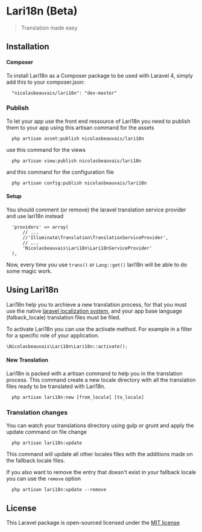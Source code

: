 # Lari18n (Beta)
> Translation made easy

## Installation

#### Composer

To install Lari18n as a Composer package to be used with Laravel 4, simply add this to your composer.json:

```
  "nicolasbeauvais/lari18n": "dev-master"
```

### Publish

To let your app use the front end ressource of Lari18n you need to publish them to your app using this artisan command for the assets

```
  php artisan asset:publish nicolasbeauvais/lari18n
```

use this command for the views

```
  php artisan view:publish nicolasbeauvais/lari18n
```

and this command for the configuration file

```
  php artisan config:publish nicolasbeauvais/lari18n
```



#### Setup

You should comment (or remove) the laravel translation service provider and use lari18n instead

```
  'providers' => array(
      // ...
      //'Illuminate\Translation\TranslationServiceProvider',
      // ...
      'Nicolasbeauvais\Lari18n\Lari18nServiceProvider'
  ),
```
Now, every time you use `trans()` or `Lang::get()` lari18n will be able to do some magic work.

## Using Lari18n

Lari18n help you to archieve a new translation process, for that you must use the native [laravel localization system](http://laravel.com/docs/4.2/localization), and your app base language (falback_locale) translation files must be filed.

To activate Lari18n you can use the activate method. For example in a filter for a specific role of your application.
```php
\Nicolasbeauvais\Lari18n\Lari18n::activate();
```

#### New Translation

Lari18n is packed with a artisan command to help you in the translation process. This command create a new locale directory with all the translation files ready to be translated with Lari18n.

```
  php artisan lari18n:new [from_locale] [to_locale]
```

### Translation changes

You can watch your translations directory using gulp or grunt and apply the update command on file change

```
  php artisan lari18n:update
```

This command will update all other locales files with the additions made on the fallback locale files.

If you also want to remove the entry that doesn't exist in your fallback locale you can use the `remove` option

```
  php artisan lari18n:update --remove
```

## License
This Laravel package is open-sourced licensed under the [MIT license](http://opensource.org/licenses/MIT)
